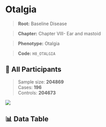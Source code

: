 # Otalgia

> **Root:** Baseline Disease  

> **Chapter:** Chapter VIII- Ear and mastoid  

> **Phenotype:** Otalgia  

> **Code:** `H8_OTALGIA`

## 🧪 All Participants  
> Sample size: **204869**  
> Cases: **196**  
> Controls: **204673**
<img src="/Sensitive/Figures/ALL/Incidence/H8_OTALGIA.png"/>

## 📊 Data Table
<CsvTableMRF src="/Sensitive/Data/ALL/Incidence/COX_H8_OTALGIA.csv"/>

